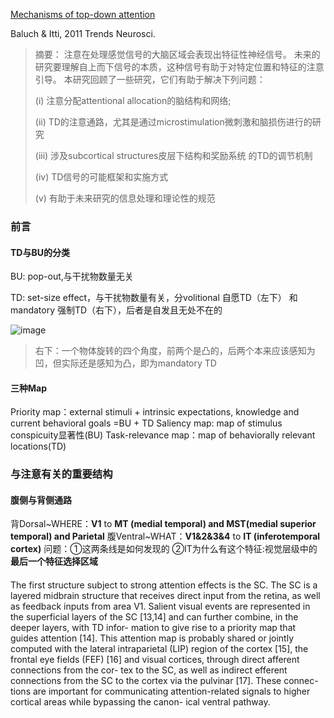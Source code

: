[Mechanisms of top-down attention](https://pubmed.ncbi.nlm.nih.gov/21439656/)

Baluch & Itti, 2011 Trends Neurosci.

>摘要：
>注意在处理感觉信号的大脑区域会表现出特征性神经信号。
>未来的研究要理解自上而下信号的本质，这种信号有助于对特定位置和特征的注意引导。
>本研究回顾了一些研究，它们有助于解决下列问题：
>
>(i)	注意分配attentional allocation的脑结构和网络; 
>
>(ii)  TD的注意通路，尤其是通过microstimulation微刺激和脑损伤进行的研究
>
>(iii) 涉及subcortical structures皮层下结构和奖励系统 的TD的调节机制  
>
>(iv)	 TD信号的可能框架和实施方式
>
>(v)	有助于未来研究的信息处理和理论性的规范

### 前言

#### TD与BU的分类
BU: pop-out,与干扰物数量无关

TD: set-size effect，与干扰物数量有关，分volitional 自愿TD（左下） 和mandatory 强制TD（右下），后者是自发且无处不在的

 ![image](https://user-images.githubusercontent.com/80901934/113806168-6cb9c500-9794-11eb-8212-9320670a9904.png)
 
>右下：一个物体旋转的四个角度，前两个是凸的，后两个本来应该感知为凹，但实际还是感知为凸，即为mandatory TD

#### 三种Map
Priority map：external stimuli + intrinsic expectations, knowledge and current behavioral goals
            =BU + TD
Saliency map: map of stimulus conspicuity显著性(BU)
Task-relevance map：map of behaviorally relevant locations(TD)

### 与注意有关的重要结构

#### 腹侧与背侧通路
背Dorsal~WHERE：**V1** to **MT (medial temporal)  and MST(medial superior temporal)  and Parietal**
腹Ventral~WHAT：**V1&2&3&4** to **IT (inferotemporal cortex)**
问题：①这两条线是如何发现的 ②IT为什么有这个特征:视觉层级中的**最后一个特征选择区域**

#### 
The first structure subject to strong attention effects is the SC. The SC is a layered midbrain structure
that receives direct input from the retina, as well as
feedback inputs from area V1. Salient visual events are
represented in the superficial layers of the SC [13,14] and
can further combine, in the deeper layers, with TD infor-
mation to give rise to a priority map that guides attention
[14]. This attention map is probably shared or jointly
computed with the lateral intraparietal (LIP) region of
the cortex [15], the frontal eye fields (FEF) [16] and visual
cortices, through direct afferent connections from the cor-
tex to the SC, as well as indirect efferent connections from
the SC to the cortex via the pulvinar [17]. These connec-
tions are important for communicating attention-related
signals to higher cortical areas while bypassing the canon-
ical ventral pathway.
